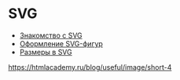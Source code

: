 # SVG

- [Знакомство с SVG](01.md)
- [Оформление SVG-фигур](02.md)
- [Размеры в SVG](03.md)

https://htmlacademy.ru/blog/useful/image/short-4
